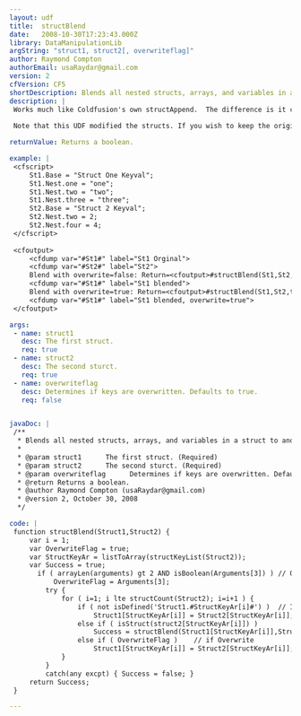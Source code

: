 ```yaml
---
layout: udf
title:  structBlend
date:   2008-10-30T17:23:43.000Z
library: DataManipulationLib
argString: "struct1, struct2[, overwriteflag]"
author: Raymond Compton
authorEmail: usaRaydar@gmail.com
version: 2
cfVersion: CF5
shortDescription: Blends all nested structs, arrays, and variables in a struct to another.
description: |
 Works much like Coldfusion's own structAppend.  The difference is it checks all nested structs and updates or adds children nested keys and their values to any depth.
 
 Note that this UDF modified the structs. If you wish to keep the original data, make a backup using duplicate first.

returnValue: Returns a boolean.

example: |
 <cfscript>
     St1.Base = "Struct One Keyval";
     St1.Nest.one = "one";
     St1.Nest.two = "two";
     St1.Nest.three = "three";
     St2.Base = "Struct 2 Keyval";
     St2.Nest.two = 2;
     St2.Nest.four = 4;
 </cfscript>    
     
 <cfoutput>
     <cfdump var="#St1#" label="St1 Orginal">
     <cfdump var="#St2#" label="St2">
     Blend with overwrite=false: Return=<cfoutput>#structBlend(St1,St2,false)#</cfoutput>
     <cfdump var="#St1#" label="St1 blended">
     Blend with overwrite=true: Return=<cfoutput>#structBlend(St1,St2,true)#</cfoutput>
     <cfdump var="#St1#" label="St1 blended, overwrite=true">
 </cfoutput>

args:
 - name: struct1
   desc: The first struct.
   req: true
 - name: struct2
   desc: The second sturct.
   req: true
 - name: overwriteflag
   desc: Determines if keys are overwritten. Defaults to true.
   req: false


javaDoc: |
 /**
  * Blends all nested structs, arrays, and variables in a struct to another.
  * 
  * @param struct1      The first struct. (Required)
  * @param struct2      The second sturct. (Required)
  * @param overwriteflag      Determines if keys are overwritten. Defaults to true. (Optional)
  * @return Returns a boolean. 
  * @author Raymond Compton (usaRaydar@gmail.com) 
  * @version 2, October 30, 2008 
  */

code: |
 function structBlend(Struct1,Struct2) {
     var i = 1;
     var OverwriteFlag = true;
     var StructKeyAr = listToArray(structKeyList(Struct2));
     var Success = true;
       if ( arrayLen(arguments) gt 2 AND isBoolean(Arguments[3]) ) // Optional 3rd argument "OverwriteFlag"
           OverwriteFlag = Arguments[3];
         try {
             for ( i=1; i lte structCount(Struct2); i=i+1 ) {
                 if ( not isDefined('Struct1.#StructKeyAr[i]#') )  // If structkey doesn't exist in Struct1
                     Struct1[StructKeyAr[i]] = Struct2[StructKeyAr[i]]; // Copy all as is.
                 else if ( isStruct(struct2[StructKeyAr[i]]) )            // else if key is another struct
                     Success = structBlend(Struct1[StructKeyAr[i]],Struct2[StructKeyAr[i]],OverwriteFlag);  // Recall function
                 else if ( OverwriteFlag )    // if Overwrite
                     Struct1[StructKeyAr[i]] = Struct2[StructKeyAr[i]];  // set Struct1 Key with Struct2 value.
             }
         }
         catch(any excpt) { Success = false; }
     return Success;
 }

---
```


